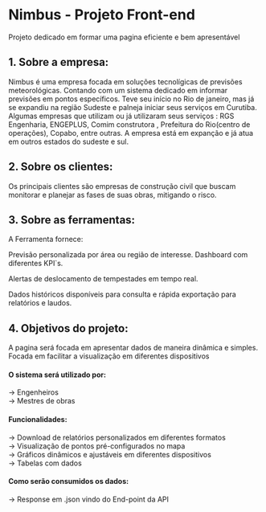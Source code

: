 # Nimbus - Projeto Front-end
Projeto dedicado em formar uma pagina eficiente e bem apresentável

## 1. Sobre a empresa:
Nimbus é uma empresa focada em soluções tecnolígicas de previsões meteorológicas.
Contando com um sistema dedicado em informar previsões em pontos específicos.
Teve seu início no Rio de janeiro, mas já se expandiu na região Sudeste e palneja iniciar seus serviços em Curutiba.
Algumas empresas que utilizam ou já utilizaram seus serviços : RGS Engenharia, ENGEPLUS, Comim construtora , Prefeitura do Rio(centro de operações), Copabo, entre outras.
A empresa está em expanção e já atua em outros estados do sudeste e sul.

## 2. Sobre os clientes:
Os principais clientes são empresas de construção civil que buscam monitorar e planejar as fases de suas obras, mitigando o risco.

## 3. Sobre as ferramentas:
A Ferramenta fornece:

Previsão personalizada por área ou região de interesse. Dashboard com diferentes KPI`s.

Alertas de deslocamento de tempestades em tempo real.

Dados históricos disponíveis para consulta e rápida exportação para relatórios e laudos.

## 4. Objetivos do projeto:
A pagina será focada em apresentar dados de maneira dinâmica e simples. Focada em facilitar
a visualização em diferentes dispositivos 

#### O sistema será utilizado por:
  -> Engenheiros  
  -> Mestres de obras  
  
#### Funcionalidades:
  -> Download de relatórios personalizados em diferentes formatos    
  -> Visualização de pontos pré-configurados no mapa  
  -> Gráficos dinâmicos e ajustáveis em diferentes dispositivos  
  -> Tabelas com dados  
  

#### Como serão consumidos os dados:
  -> Response em .json vindo do End-point da API  
  


